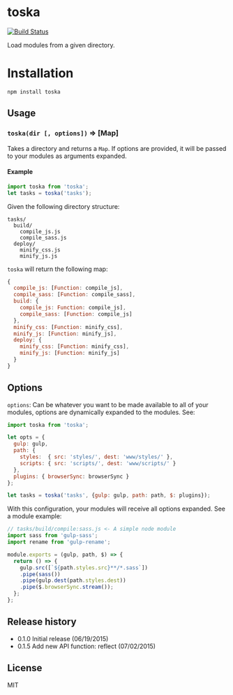 # toska

[![Build Status](https://travis-ci.org/Nafta7/toska.svg?branch=master)](https://travis-ci.org/Nafta7/toska)

Load modules from a given directory.

# Installation
```
npm install toska
```

## Usage

### `toska(dir [, options])` => [Map]

Takes a directory and returns a `Map`.
If options are provided, it will be passed to your modules as arguments expanded.

#### Example

```js
import toska from 'toska';
let tasks = toska('tasks');
```
Given the following directory structure:
```
tasks/
  build/
    compile_js.js
    compile_sass.js
  deploy/
    minify_css.js
    minify_js.js
```
`toska` will return the following map:

```js
{
  compile_js: [Function: compile_js],
  compile_sass: [Function: compile_sass],
  build: {
    compile_js: Function: compile_js],
    compile_sass: [Function: compile_js]
  },
  minify_css: [Function: minify_css],
  minify_js: [Function: minify_js],
  deploy: {
    minify_css: [Function: minify_css],
    minify_js: [Function: minify_js]
  }
}
```

## Options

`options`: Can be whatever you want to be made available to all of your modules,
options are dynamically expanded to the modules. See:

```js
import toska from 'toska';

let opts = {
  gulp: gulp,
  path: {
    styles:  { src: 'styles/', dest: 'www/styles/' },
    scripts: { src: 'scripts/', dest: 'www/scripts/' }
  },
  plugins: { browserSync: browserSync }
};

let tasks = toska('tasks', {gulp: gulp, path: path, $: plugins});
```

With this configuration, your modules will receive all options expanded. See
a module example:

```js
// tasks/build/compile:sass.js <- A simple node module
import sass from 'gulp-sass';
import rename from 'gulp-rename';

module.exports = (gulp, path, $) => {
  return () => {
    gulp.src([`${path.styles.src}**/*.sass`])
    .pipe(sass())
    .pipe(gulp.dest(path.styles.dest))
    .pipe($.browserSync.stream());
  };
};
```

## Release history

* 0.1.0 Initial release (06/19/2015)
* 0.1.5 Add new API function: reflect (07/02/2015)

## License

MIT
